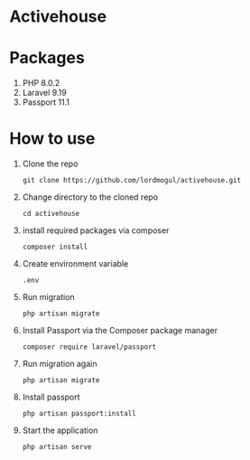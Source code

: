 # Activehouse

# Packages
1. PHP 8.0.2
2. Laravel 9.19
3. Passport 11.1

# How to use
1. Clone the repo
   ```dotnetcli
   git clone https://github.com/lordmogul/activehouse.git
   ```
2. Change directory to the cloned repo
   ```dotnetcli
   cd activehouse
   ```
3. install required packages via composer
   ```dotnetcli
   composer install
   ```
4. Create environment variable 
   ```dotnetcli
   .env
   ```
5. Run migration
   ```dotnetcli
   php artisan migrate
   ```
6. Install Passport via the Composer package manager
   ```dotnetcli
   composer require laravel/passport
   ```
7. Run migration again 
   ```dotnetcli
   php artisan migrate
   ```
8. Install passport 
   ```dotnetcli
   php artisan passport:install
   ```
9.  Start the application
    ```javascript
    php artisan serve
    ```